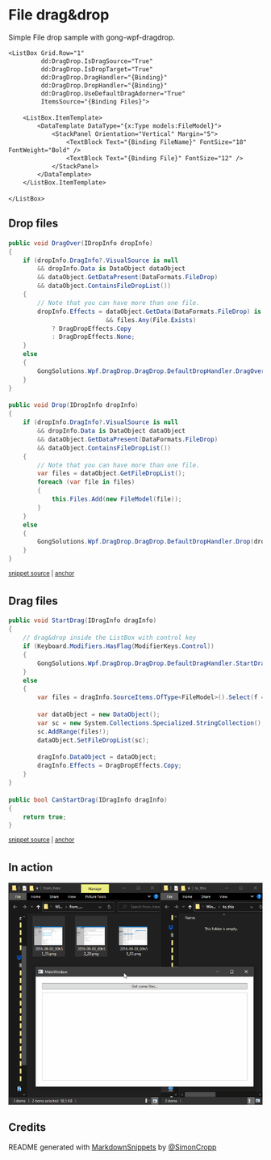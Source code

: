 <!--
GENERATED FILE - DO NOT EDIT
This file was generated by [MarkdownSnippets](https://github.com/SimonCropp/MarkdownSnippets).
Source File: /README.source.md
To change this file edit the source file and then run MarkdownSnippets.
-->

# File drag&drop

Simple File drop sample with gong-wpf-dragdrop.

```xaml
<ListBox Grid.Row="1"
         dd:DragDrop.IsDragSource="True"
         dd:DragDrop.IsDropTarget="True"
         dd:DragDrop.DragHandler="{Binding}"
         dd:DragDrop.DropHandler="{Binding}"
         dd:DragDrop.UseDefaultDragAdorner="True"
         ItemsSource="{Binding Files}">

    <ListBox.ItemTemplate>
        <DataTemplate DataType="{x:Type models:FileModel}">
            <StackPanel Orientation="Vertical" Margin="5">
                <TextBlock Text="{Binding FileName}" FontSize="18" FontWeight="Bold" />
                <TextBlock Text="{Binding File}" FontSize="12" />
            </StackPanel>
        </DataTemplate>
    </ListBox.ItemTemplate>

</ListBox>
```

## Drop files

<!-- snippet: DropFiles -->
<a id='snippet-dropfiles'></a>
```cs
public void DragOver(IDropInfo dropInfo)
{
    if (dropInfo.DragInfo?.VisualSource is null
        && dropInfo.Data is DataObject dataObject
        && dataObject.GetDataPresent(DataFormats.FileDrop)
        && dataObject.ContainsFileDropList())
    {
        // Note that you can have more than one file.
        dropInfo.Effects = dataObject.GetData(DataFormats.FileDrop) is string[] files
                           && files.Any(File.Exists)
            ? DragDropEffects.Copy
            : DragDropEffects.None;
    }
    else
    {
        GongSolutions.Wpf.DragDrop.DragDrop.DefaultDropHandler.DragOver(dropInfo);
    }
}

public void Drop(IDropInfo dropInfo)
{
    if (dropInfo.DragInfo?.VisualSource is null
        && dropInfo.Data is DataObject dataObject
        && dataObject.GetDataPresent(DataFormats.FileDrop)
        && dataObject.ContainsFileDropList())
    {
        // Note that you can have more than one file.
        var files = dataObject.GetFileDropList();
        foreach (var file in files)
        {
            this.Files.Add(new FileModel(file));
        }
    }
    else
    {
        GongSolutions.Wpf.DragDrop.DragDrop.DefaultDropHandler.Drop(dropInfo);
    }
}
```
<sup><a href='/src/ViewModels/MainViewModel.cs#L97-L138' title='Snippet source file'>snippet source</a> | <a href='#snippet-dropfiles' title='Start of snippet'>anchor</a></sup>
<!-- endSnippet -->

## Drag files

<!-- snippet: DragFiles -->
<a id='snippet-dragfiles'></a>
```cs
public void StartDrag(IDragInfo dragInfo)
{
    // drag&drop inside the ListBox with control key
    if (Keyboard.Modifiers.HasFlag(ModifierKeys.Control))
    {
        GongSolutions.Wpf.DragDrop.DragDrop.DefaultDragHandler.StartDrag(dragInfo);
    }
    else
    {
        var files = dragInfo.SourceItems.OfType<FileModel>().Select(f => f.File).ToArray();

        var dataObject = new DataObject();
        var sc = new System.Collections.Specialized.StringCollection();
        sc.AddRange(files!);
        dataObject.SetFileDropList(sc);

        dragInfo.DataObject = dataObject;
        dragInfo.Effects = DragDropEffects.Copy;
    }
}

public bool CanStartDrag(IDragInfo dragInfo)
{
    return true;
}
```
<sup><a href='/src/ViewModels/MainViewModel.cs#L50-L78' title='Snippet source file'>snippet source</a> | <a href='#snippet-dragfiles' title='Start of snippet'>anchor</a></sup>
<!-- endSnippet -->

## In action

![](./gong_dragdrop_files.gif)

## Credits

README generated with [MarkdownSnippets](https://github.com/SimonCropp/MarkdownSnippets) by [@SimonCropp](https://github.com/SimonCropp)
